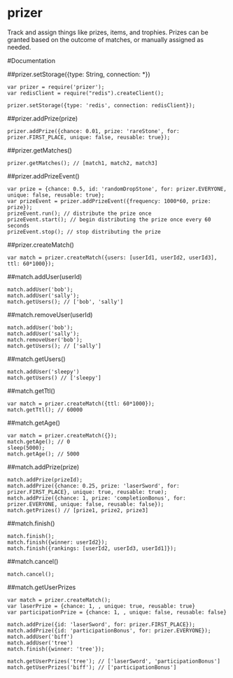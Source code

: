 prizer
======

Track and assign things like prizes, items, and trophies. Prizes can be granted based on the outcome of matches, or manually assigned as needed.

#Documentation

##prizer.setStorage({type: String, connection: *})
```
var prizer = require('prizer');
var redisClient = require("redis").createClient();

prizer.setStorage({type: 'redis', connection: redisClient});
```

##prizer.addPrize(prize)
```
prizer.addPrize({chance: 0.01, prize: 'rareStone', for: prizer.FIRST_PLACE, unique: false, reusable: true});
```

##prizer.getMatches()
```
prizer.getMatches(); // [match1, match2, match3]
```

##prizer.addPrizeEvent()
```
var prize = {chance: 0.5, id: 'randomDropStone', for: prizer.EVERYONE, unique: false, reusable: true};
var prizeEvent = prizer.addPrizeEvent({frequency: 1000*60, prize: prize});
prizeEvent.run(); // distribute the prize once
prizeEvent.start(); // begin distributing the prize once every 60 seconds
prizeEvent.stop(); // stop distributing the prize
```

##prizer.createMatch()
```
var match = prizer.createMatch({users: [userId1, userId2, userId3], ttl: 60*1000});
```

##match.addUser(userId)
```
match.addUser('bob');
match.addUser('sally');
match.getUsers(); // ['bob', 'sally']
```

##match.removeUser(userId)
```
match.addUser('bob');
match.addUser('sally');
match.removeUser('bob');
match.getUsers(); // ['sally']
```

##match.getUsers()
```
match.addUser('sleepy')
match.getUsers() // ['sleepy']
```

##match.getTtl()
```
var match = prizer.createMatch({ttl: 60*1000});
match.getTtl(); // 60000
```

##match.getAge()
```
var match = prizer.createMatch({});
match.getAge(); // 0
sleep(5000);
match.getAge(); // 5000
```

##match.addPrize(prize)
```
match.addPrize(prizeId);
match.addPrize({chance: 0.25, prize: 'laserSword', for: prizer.FIRST_PLACE}, unique: true, reusable: true);
match.addPrize({chance: 1, prize: 'completionBonus', for: prizer.EVERYONE, unique: false, reusable: false});
match.getPrizes() // [prize1, prize2, prize3]
```

##match.finish()
```
match.finish();
match.finish({winner: userId2});
match.finish({rankings: [userId2, userId3, userId1]});
```

##match.cancel()
```
match.cancel();
```

##match.getUserPrizes
```
var match = prizer.createMatch();
var laserPrize = {chance: 1, , unique: true, reusable: true}
var participationPrize = {chance: 1, , unique: false, reusable: false}

match.addPrize({id: 'laserSword', for: prizer.FIRST_PLACE});
match.addPrize({id: 'participationBonus', for: prizer.EVERYONE});
match.addUser('biff')
match.addUser('tree')
match.finish({winner: 'tree'});

match.getUserPrizes('tree'); // ['laserSword', 'participationBonus']
match.getUserPrizes('biff'); // ['participationBonus']
```




